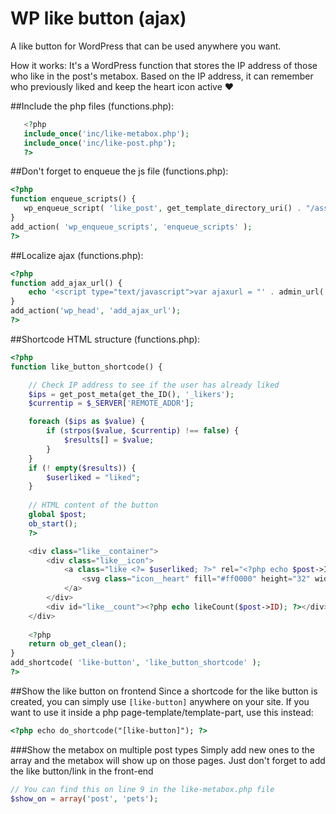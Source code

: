 WP like button (ajax)
===================
A like button for WordPress that can be used anywhere you want.

How it works: It's a WordPress function that stores the IP address of those who like in the post's metabox. Based on the IP address, it can remember who previously liked and keep the heart icon active ♥

##Include the php files (functions.php):
```php
   <?php
   include_once('inc/like-metabox.php');
   include_once('inc/like-post.php');
   ?>
```

##Don't forget to enqueue the js file (functions.php):
```php
<?php
function enqueue_scripts() {
   wp_enqueue_script( 'like_post', get_template_directory_uri() . "/assets/js/like-post.js", array('jquery'), false, '1.0', true);  
}
add_action( 'wp_enqueue_scripts', 'enqueue_scripts' );
?>
```

##Localize ajax (functions.php):
```php
<?php
function add_ajax_url() {
    echo '<script type="text/javascript">var ajaxurl = "' . admin_url('admin-ajax.php') . '";</script>';
}
add_action('wp_head', 'add_ajax_url');
?>
```

##Shortcode HTML structure (functions.php):
```php
<?php
function like_button_shortcode() {

    // Check IP address to see if the user has already liked
    $ips = get_post_meta(get_the_ID(), '_likers');
    $currentip = $_SERVER['REMOTE_ADDR'];

    foreach ($ips as $value) {
        if (strpos($value, $currentip) !== false) {
            $results[] = $value;
        }
    }
    if (! empty($results)) {
        $userliked = "liked";
    }
    
    // HTML content of the button
    global $post;
    ob_start();
    ?>

    <div class="like__container">
        <div class="like__icon">
            <a class="like <?= $userliked; ?>" rel="<?php echo $post->ID; ?>">
                <svg class="icon__heart" fill="#ff0000" height="32" width="32" stroke="grey" stroke-linecap="round" stroke-linejoin="round" stroke-width="1.5" viewBox="0 0 24 24"  xmlns="http://www.w3.org/2000/svg"><path d="M20.84 4.61a5.5 5.5 0 0 0-7.78 0L12 5.67l-1.06-1.06a5.5 5.5 0 0 0-7.78 7.78l1.06 1.06L12 21.23l7.78-7.78 1.06-1.06a5.5 5.5 0 0 0 0-7.78z"/></svg>
            </a>
        </div>
        <div id="like__count"><?php echo likeCount($post->ID); ?></div>
    </div>
    
    <?php
    return ob_get_clean();
}
add_shortcode( 'like-button', 'like_button_shortcode' );
?>
```

##Show the like button on frontend
Since a shortcode for the like button is created, you can simply use ``[like-button]`` anywhere on your site. If you want to use it inside a php page-template/template-part, use this instead:
```html
<?php echo do_shortcode("[like-button]"); ?>
```

###Show the metabox on multiple post types
Simply add new ones to the array and the metabox will show up on those pages. Just don't forget to add the like button/link in the front-end
```php
// You can find this on line 9 in the like-metabox.php file
$show_on = array('post', 'pets');
```